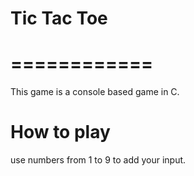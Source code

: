 # Tic Tac Toe
# ============

This game is a console based game in C.

How to play
========================

use numbers from 1 to 9 to add your input.

